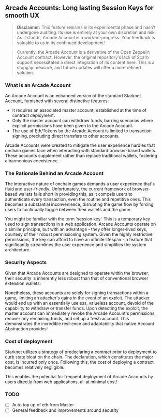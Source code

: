 ## Arcade Accounts: Long lasting Session Keys for smooth UX

> **Disclaimer:** This feature remains in its experimental phase and hasn't undergone auditing. Its use is entirely at your own discretion and risk. As it stands, Arcade Account is a work-in-progress. Your feedback is valuable to us in its continued development!

> Currently, the Arcade Account is a derivative of the Open Zeppelin Account contract. However, the original repository's lack of Scarb support necessitated a direct integration of its content here. This is a stopgap measure, and future updates will offer a more refined solution.

### What is an Arcade Account

An Arcade Account is an enhanced version of the standard Starknet Account, furnished with several distinctive features:

- It requires an associated master account, established at the time of contract deployment.
- Only the master account can withdraw funds, barring scenarios where explicit permissions have been given to the Arcade Account.
- The use of Eth/Tokens by the Arcade Account is limited to transaction signing, precluding direct transfers to other accounts.

Arcade Accounts were created to mitigate the user experience hurdles that onchain games face when interacting with standard browser-based wallets. These accounts supplement rather than replace traditional wallets, fostering a harmonious coexistence.

### The Rationale Behind an Arcade Account

The interactive nature of onchain games demands a user experience that's fluid and user-friendly. Unfortunately, the current framework of browser-based wallets falls short in providing this, as it compels users to authenticate every transaction, even the routine and repetitive ones. This becomes a substantial inconvenience, disrupting the game flow by forcing users to continually toggle between their wallets and the game.

You might be familiar with the term 'session key.' This is a temporary key used to sign transactions in a web application. Arcade Accounts operate on a similar principle, but with an advantage - they offer longer-lived keys, courtesy of their robust permissioning system. Given the highly restrictive permissions, the key can afford to have an infinite lifespan - a feature that significantly streamlines the user experience and simplifies the system architecture.

### Security Aspects 

Given that Arcade Accounts are designed to operate within the browser, their security is inherently less robust than that of conventional browser extension wallets. 

Nonetheless, these accounts are solely for signing transactions within a game, limiting an attacker's gains in the event of an exploit. The attacker would end up with an essentially useless, valueless account, devoid of the capability to withdraw or transfer funds. Upon detecting the exploit, the master account can immediately revoke the Arcade Account's permissions, recover any remaining funds, and set up a fresh account. This demonstrates the incredible resilience and adaptability that native Account Abstraction provides!


### Cost of deployment

Starknet utilizes a strategy of predeclaring a contract prior to deployment to curb state bloat on the chain. The declaration, which constitutes the major cost, is incurred only once. Following this, the cost of deploying a contract becomes relatively negligible.

This enables the potential for frequent deployment of Arcade Accounts by users directly from web applications, all at minimal cost!


### TODO

- [ ] Auto top up of eth from Master
- [ ] General feedback and improvements around security
